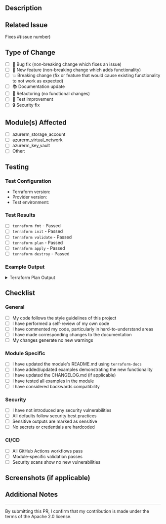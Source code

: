 ## Description

<!-- Provide a brief description of the changes in this PR -->

## Related Issue

<!-- Link to the issue this PR addresses (if applicable) -->
Fixes #(issue number)

## Type of Change

<!-- Mark the relevant option with an "x" -->
- [ ] 🐛 Bug fix (non-breaking change which fixes an issue)
- [ ] 🚀 New feature (non-breaking change which adds functionality)
- [ ] 💥 Breaking change (fix or feature that would cause existing functionality to not work as expected)
- [ ] 📚 Documentation update
- [ ] 🔧 Refactoring (no functional changes)
- [ ] 🧪 Test improvement
- [ ] 🔒 Security fix

## Module(s) Affected

<!-- List the modules affected by this change -->
- [ ] azurerm_storage_account
- [ ] azurerm_virtual_network
- [ ] azurerm_key_vault
- [ ] Other: 

## Testing

### Test Configuration
<!-- Describe the test configuration used -->
- Terraform version:
- Provider version:
- Test environment:

### Test Results
<!-- Provide evidence of testing -->
- [ ] `terraform fmt` - Passed
- [ ] `terraform init` - Passed
- [ ] `terraform validate` - Passed
- [ ] `terraform plan` - Passed
- [ ] `terraform apply` - Passed
- [ ] `terraform destroy` - Passed

### Example Output
<details>
<summary>Terraform Plan Output</summary>

```hcl
# Paste relevant terraform plan output here
```

</details>

## Checklist

### General
- [ ] My code follows the style guidelines of this project
- [ ] I have performed a self-review of my own code
- [ ] I have commented my code, particularly in hard-to-understand areas
- [ ] I have made corresponding changes to the documentation
- [ ] My changes generate no new warnings

### Module Specific
- [ ] I have updated the module's README.md using `terraform-docs`
- [ ] I have added/updated examples demonstrating the new functionality
- [ ] I have updated the CHANGELOG.md (if applicable)
- [ ] I have tested all examples in the module
- [ ] I have considered backwards compatibility

### Security
- [ ] I have not introduced any security vulnerabilities
- [ ] All defaults follow security best practices
- [ ] Sensitive outputs are marked as sensitive
- [ ] No secrets or credentials are hardcoded

### CI/CD
- [ ] All GitHub Actions workflows pass
- [ ] Module-specific validation passes
- [ ] Security scans show no new vulnerabilities

## Screenshots (if applicable)

<!-- Add screenshots to help explain your changes -->

## Additional Notes

<!-- Add any additional notes or context about the PR here -->

---

By submitting this PR, I confirm that my contribution is made under the terms of the Apache 2.0 license.